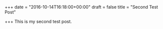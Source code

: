+++
date = "2016-10-14T16:18:00+00:00"
draft = false
title = "Second Test Post"

+++
This is my second test post.